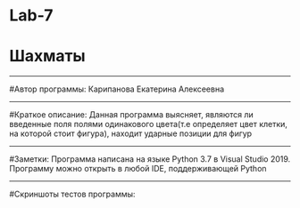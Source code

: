 # Lab-7
# Шахматы 
____
#Автор программы:
Карипанова Екатерина Алексеевна
____
#Краткое описание: 
Данная программа выясняет, являются ли введенные поля полями одинакового цвета(т.е определяет цвет клетки, на которой стоит фигура), находит ударные позиции для фигур
____
#Заметки:
Программа написана на языке Python 3.7 в Visual Studio 2019. Программу можно открыть в любой IDE, поддерживающей Python
____
#Скриншоты тестов программы:
